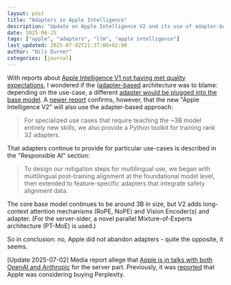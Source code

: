 ```yaml
---
layout: post
title: "Adapters in Apple Intelligence"
description: "Update on Apple Intelligence V2 and its use of adapter-based architecture configuration"
date: 2025-06-25
tags: ["apple", "adapters", "llm", "apple intelligence"]
last_updated: 2025-07-02T21:37:08+02:00
author: "Nils Durner"
categories: [journal]
---
```


With reports about [Apple Intelligence V1 not having met quality expectations](https://www.techradar.com/computing/artificial-intelligence/this-is-what-really-happened-with-siri-and-apple-intelligence-according-to-apple), I wondered if the ([adapter-based](training-own-model-finetuning) architecture was to blame: depending on the use-case, a different [adapter would be plugged into the base model](https://machinelearning.apple.com/research/introducing-apple-foundation-models). A [newer report](https://machinelearning.apple.com/research/apple-foundation-models-2025-updates) confirms, however, that the new "Apple Intelligence V2" will also use the adapter-based approach:
> For specialized use cases that require teaching the ~3B model entirely new skills, we also provide a Python toolkit for training rank 32 adapters.

That adapters continue to provide for particular use-cases is described in the "Responsible AI" section:
> To design our mitigation steps for multilingual use, we began with multilingual post-training alignment at the foundational model level, then extended to feature-specific adapters that integrate safety alignment data.

The core base model continues to be around 3B in size, but V2 adds long-context attention mechanisms (RoPE, NoPE) and Vision Encoder(s) and adapter. (For the server-sider, a novel parallel Mixture-of-Experts architecture (PT-MoE) is used.)

So in conclusion: no, Apple did not abandon adapters - quite the opposite, it seems.

[Update 2025-07-02]
Media report allege that [Apple is in talks with both OpenAI and Anthropic](https://www.bloomberg.com/news/articles/2025-06-30/apple-weighs-replacing-siri-s-ai-llms-with-anthropic-claude-or-openai-chatgpt) for the server part. Previously, it was [reported](https://www.bloomberg.com/news/articles/2025-06-30/apple-weighs-replacing-siri-s-ai-llms-with-anthropic-claude-or-openai-chatgpt) that Apple was considering buying Perplexity.